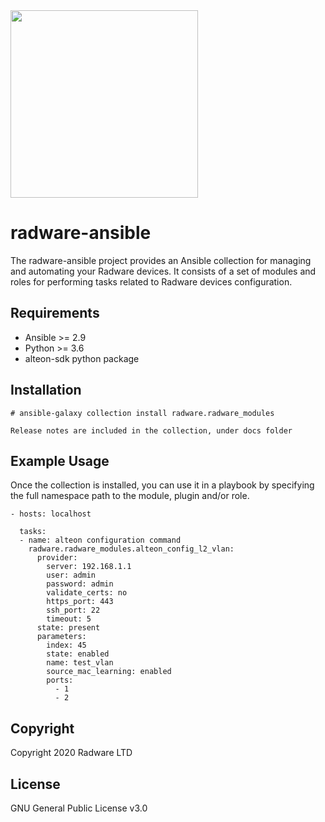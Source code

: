 <img src="https://www.radware.com/RadwareSite/MediaLibraries/Images/logo.svg" width="300px">

# radware-ansible
The radware-ansible project provides an Ansible collection for managing and automating your Radware devices. It consists of a set of modules and roles for performing tasks related to Radware devices configuration.

## Requirements
- Ansible >= 2.9
- Python >= 3.6
- alteon-sdk python package

## Installation
```
# ansible-galaxy collection install radware.radware_modules

Release notes are included in the collection, under docs folder
```

## Example Usage
Once the collection is installed, you can use it in a playbook by specifying the full namespace path to the module, plugin and/or role.

```
- hosts: localhost

  tasks:
  - name: alteon configuration command
    radware.radware_modules.alteon_config_l2_vlan:
      provider: 
        server: 192.168.1.1
        user: admin
        password: admin
        validate_certs: no
        https_port: 443
        ssh_port: 22
        timeout: 5
      state: present
      parameters:
        index: 45
        state: enabled
        name: test_vlan
        source_mac_learning: enabled
        ports:
          - 1
          - 2
```

## Copyright

Copyright 2020 Radware LTD

## License
GNU General Public License v3.0

